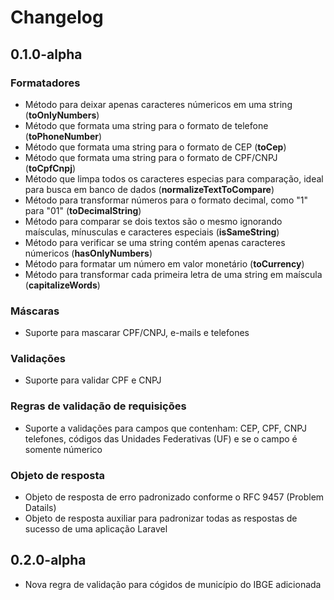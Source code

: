 # Changelog

## 0.1.0-alpha

### Formatadores

-   Método para deixar apenas caracteres númericos em uma string (**toOnlyNumbers**)
-   Método que formata uma string para o formato de telefone (**toPhoneNumber**)
-   Método que formata uma string para o formato de CEP (**toCep**)
-   Método que formata uma string para o formato de CPF/CNPJ (**toCpfCnpj**)
-   Método que limpa todos os caracteres especias para comparação, ideal para busca em banco de dados (**normalizeTextToCompare**)
-   Método para transformar números para o formato decimal, como "1" para "01" (**toDecimalString**)
-   Método para comparar se dois textos são o mesmo ignorando maísculas, mínusculas e caracteres especiais (**isSameString**)
-   Método para verificar se uma string contém apenas caracteres númericos (**hasOnlyNumbers**)
-   Método para formatar um número em valor monetário (**toCurrency**)
-   Método para transformar cada primeira letra de uma string em maíscula (**capitalizeWords**)

### Máscaras

-   Suporte para mascarar CPF/CNPJ, e-mails e telefones

### Validações

-   Suporte para validar CPF e CNPJ

### Regras de validação de requisições

-   Suporte a validações para campos que contenham: CEP, CPF, CNPJ telefones, códigos das Unidades Federativas (UF) e se o campo é somente númerico

### Objeto de resposta

-   Objeto de resposta de erro padronizado conforme o RFC 9457 (Problem Datails)
-   Objeto de resposta auxiliar para padronizar todas as respostas de sucesso de uma aplicação Laravel

## 0.2.0-alpha

-   Nova regra de validação para cógidos de município do IBGE adicionada
